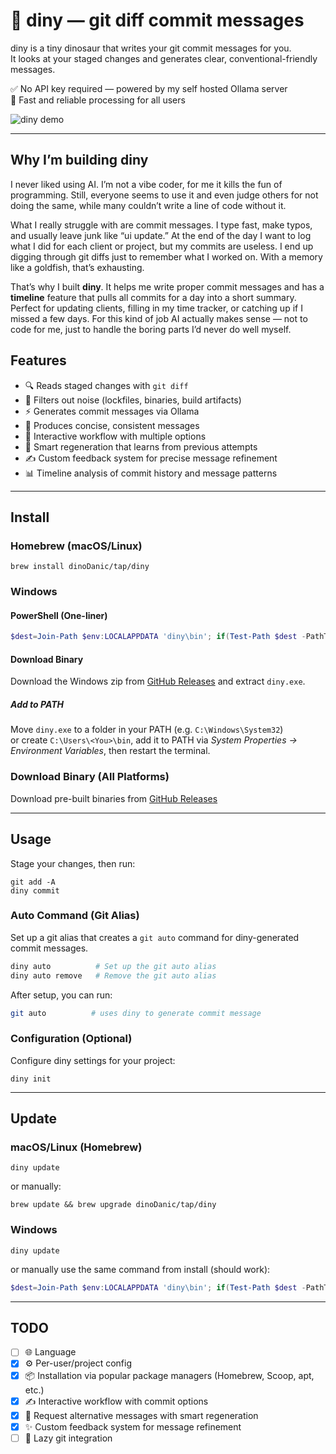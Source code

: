 # 🦕 diny — git diff commit messages 

diny is a tiny dinosaur that writes your git commit messages for you.  
It looks at your staged changes and generates clear, conventional-friendly messages.

✅ No API key required — powered by my self hosted Ollama server  
🚀 Fast and reliable processing for all users

![diny demo](https://diny-cli.vercel.app/demo.gif)

---

## Why I’m building diny

I never liked using AI. I’m not a vibe coder, for me it kills the fun of programming. Still, everyone seems to use it and even judge others for not doing the same, while many couldn’t write a line of code without it.  

What I really struggle with are commit messages. I type fast, make typos, and usually leave junk like “ui update.” At the end of the day I want to log what I did for each client or project, but my commits are useless. I end up digging through git diffs just to remember what I worked on. With a memory like a goldfish, that’s exhausting.  

That’s why I built **diny**. It helps me write proper commit messages and has a **timeline** feature that pulls all commits for a day into a short summary. Perfect for updating clients, filling in my time tracker, or catching up if I missed a few days. For this kind of job AI actually makes sense — not to code for me, just to handle the boring parts I’d never do well myself.

## Features

- 🔍 Reads staged changes with `git diff`
- 🧹 Filters out noise (lockfiles, binaries, build artifacts)
- ⚡ Generates commit messages via Ollama
- 📝 Produces concise, consistent messages
- 🔄 Interactive workflow with multiple options
- 🧠 Smart regeneration that learns from previous attempts
- ✍️ Custom feedback system for precise message refinement
- 📊 Timeline analysis of commit history and message patterns

---

## Install

### Homebrew (macOS/Linux)

    brew install dinoDanic/tap/diny

### Windows

#### PowerShell (One-liner)
```powershell
$dest=Join-Path $env:LOCALAPPDATA 'diny\bin'; if(Test-Path $dest -PathType Leaf){throw "A FILE named '$dest' exists. Delete/rename it."}; New-Item -ItemType Directory -Path $dest -Force|Out-Null; $zip=Join-Path $env:TEMP 'diny.zip'; $tmp=Join-Path $env:TEMP ("diny_"+[guid]::NewGuid()); $arch=if($env:PROCESSOR_ARCHITECTURE -match 'ARM64'){'arm64|aarch64'}else{'amd64|x86_64|x64'}; $rel=Invoke-RestMethod "https://api.github.com/repos/dinoDanic/diny/releases/latest" -Headers @{ 'User-Agent'='PowerShell' }; $asset=$rel.assets|?{ $_.name -match "(?i)(windows|win).*($arch).*\.zip$"}|select -f 1; if(-not $asset){$asset=$rel.assets|?{ $_.name -match "(?i)(windows|win).*\.zip$"}|select -f 1}; if(-not $asset){throw "No Windows .zip asset found. Available:`n$($rel.assets.name -join "`n")"}; Invoke-WebRequest $asset.browser_download_url -OutFile $zip; Expand-Archive -Path $zip -DestinationPath $tmp -Force; Remove-Item $zip -Force; $exe=Get-ChildItem $tmp -Recurse -Filter "diny*.exe"|select -f 1; if(-not $exe){throw "Couldn't find diny.exe in the archive."}; $target=Join-Path $dest 'diny.exe'; if(Test-Path $target){Remove-Item $target -Force}; Move-Item $exe.FullName $target -Force; Get-ChildItem (Split-Path $exe.FullName) -Filter *.dll -ErrorAction SilentlyContinue | % { Copy-Item $_.FullName $dest -Force }; Remove-Item $tmp -Recurse -Force; if($env:PATH -notmatch [regex]::Escape($dest)){ $u=[Environment]::GetEnvironmentVariable('Path','User'); [Environment]::SetEnvironmentVariable('Path', ($u+";"+$dest).Trim(';'), 'User'); $env:PATH+=";$dest" }; & $target --help
```

#### Download Binary
Download the Windows zip from [GitHub Releases](https://github.com/dinoDanic/diny/releases) and extract `diny.exe`.

##### Add to PATH
Move `diny.exe` to a folder in your PATH (e.g. `C:\Windows\System32`)  
or create `C:\Users\<You>\bin`, add it to PATH via *System Properties → Environment Variables*, then restart the terminal.

### Download Binary (All Platforms)

Download pre-built binaries from [GitHub Releases](https://github.com/dinoDanic/diny/releases)

---

## Usage

Stage your changes, then run:

    git add -A
    diny commit

### Auto Command (Git Alias)

Set up a git alias that creates a `git auto` command for diny-generated commit messages.

```bash
diny auto          # Set up the git auto alias
diny auto remove   # Remove the git auto alias
```

After setup, you can run: 
```bash
git auto          # uses diny to generate commit message
```


### Configuration (Optional)

Configure diny settings for your project:

    diny init

---

## Update

### macOS/Linux (Homebrew)

    diny update

or manually:

    brew update && brew upgrade dinoDanic/tap/diny

### Windows

    diny update

or manually use the same command from install (should work):

```powershell
$dest=Join-Path $env:LOCALAPPDATA 'diny\bin'; if(Test-Path $dest -PathType Leaf){throw "A FILE named '$dest' exists. Delete/rename it."}; New-Item -ItemType Directory -Path $dest -Force|Out-Null; $zip=Join-Path $env:TEMP 'diny.zip'; $tmp=Join-Path $env:TEMP ("diny_"+[guid]::NewGuid()); $arch=if($env:PROCESSOR_ARCHITECTURE -match 'ARM64'){'arm64|aarch64'}else{'amd64|x86_64|x64'}; $rel=Invoke-RestMethod "https://api.github.com/repos/dinoDanic/diny/releases/latest" -Headers @{ 'User-Agent'='PowerShell' }; $asset=$rel.assets|?{ $_.name -match "(?i)(windows|win).*($arch).*\.zip$"}|select -f 1; if(-not $asset){$asset=$rel.assets|?{ $_.name -match "(?i)(windows|win).*\.zip$"}|select -f 1}; if(-not $asset){throw "No Windows .zip asset found. Available:`n$($rel.assets.name -join "`n")"}; Invoke-WebRequest $asset.browser_download_url -OutFile $zip; Expand-Archive -Path $zip -DestinationPath $tmp -Force; Remove-Item $zip -Force; $exe=Get-ChildItem $tmp -Recurse -Filter "diny*.exe"|select -f 1; if(-not $exe){throw "Couldn't find diny.exe in the archive."}; $target=Join-Path $dest 'diny.exe'; if(Test-Path $target){Remove-Item $target -Force}; Move-Item $exe.FullName $target -Force; Get-ChildItem (Split-Path $exe.FullName) -Filter *.dll -ErrorAction SilentlyContinue | % { Copy-Item $_.FullName $dest -Force }; Remove-Item $tmp -Recurse -Force; if($env:PATH -notmatch [regex]::Escape($dest)){ $u=[Environment]::GetEnvironmentVariable('Path','User'); [Environment]::SetEnvironmentVariable('Path', ($u+";"+$dest).Trim(';'), 'User'); $env:PATH+=";$dest" }; & $target --help
```

---

## TODO

- [ ] 🌐 Language 
- [x] ⚙️ Per-user/project config  
- [x] 📦 Installation via popular package managers (Homebrew, Scoop, apt, etc.)  
- [x] ✍️ Interactive workflow with commit options
- [x] 🔄 Request alternative messages with smart regeneration
- [x] ✨ Custom feedback system for message refinement
- [ ] 🦥 Lazy git integration
